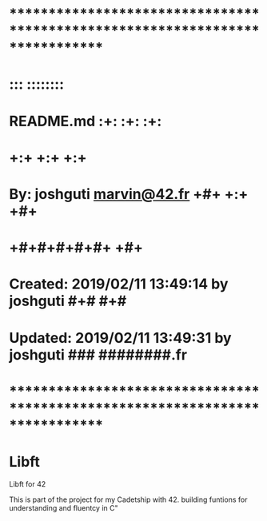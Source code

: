 # **************************************************************************** #
#                                                                              #
#                                                         :::      ::::::::    #
#    README.md                                          :+:      :+:    :+:    #
#                                                     +:+ +:+         +:+      #
#    By: joshguti <marvin@42.fr>                    +#+  +:+       +#+         #
#                                                 +#+#+#+#+#+   +#+            #
#    Created: 2019/02/11 13:49:14 by joshguti          #+#    #+#              #
#    Updated: 2019/02/11 13:49:31 by joshguti         ###   ########.fr        #
#                                                                              #
# **************************************************************************** #

# Libft
Libft for 42

This is part of the project for my Cadetship with 42. 
building funtions for understanding and fluentcy in C"
